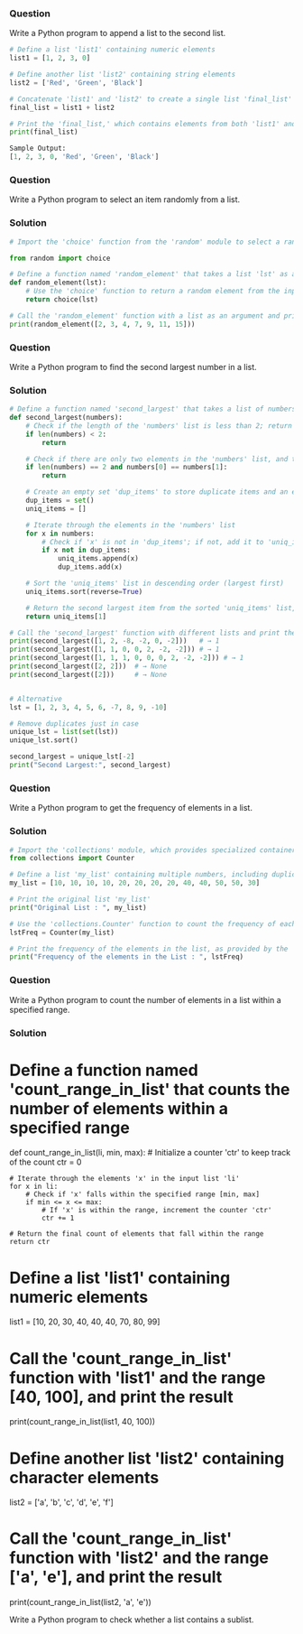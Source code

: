 ### Question 
Write a Python program to append a list to the second list.

```python 
# Define a list 'list1' containing numeric elements
list1 = [1, 2, 3, 0]

# Define another list 'list2' containing string elements
list2 = ['Red', 'Green', 'Black']

# Concatenate 'list1' and 'list2' to create a single list 'final_list'
final_list = list1 + list2

# Print the 'final_list,' which contains elements from both 'list1' and 'list2'
print(final_list)

Sample Output:
[1, 2, 3, 0, 'Red', 'Green', 'Black']

```

### Question
Write a Python program to select an item randomly from a list.

### Solution
```python
# Import the 'choice' function from the 'random' module to select a random element from a list

from random import choice

# Define a function named 'random_element' that takes a list 'lst' as a parameter
def random_element(lst):
    # Use the 'choice' function to return a random element from the input list 'lst'
    return choice(lst)

# Call the 'random_element' function with a list as an argument and print the randomly selected element
print(random_element([2, 3, 4, 7, 9, 11, 15]))
```

### Question
Write a Python program to find the second largest number in a list.

### Solution
```python
# Define a function named 'second_largest' that takes a list of numbers 'numbers' as a parameter
def second_largest(numbers):
    # Check if the length of the 'numbers' list is less than 2; return None in this case
    if len(numbers) < 2:
        return

    # Check if there are only two elements in the 'numbers' list, and they are the same; return None in this case
    if len(numbers) == 2 and numbers[0] == numbers[1]:
        return

    # Create an empty set 'dup_items' to store duplicate items and an empty list 'uniq_items' to store unique items
    dup_items = set()
    uniq_items = []

    # Iterate through the elements in the 'numbers' list
    for x in numbers:
        # Check if 'x' is not in 'dup_items'; if not, add it to 'uniq_items' and 'dup_items'
        if x not in dup_items:
            uniq_items.append(x)
            dup_items.add(x)

    # Sort the 'uniq_items' list in descending order (largest first)
    uniq_items.sort(reverse=True)

    # Return the second largest item from the sorted 'uniq_items' list, which is at index 1
    return uniq_items[1]

# Call the 'second_largest' function with different lists and print the results
print(second_largest([1, 2, -8, -2, 0, -2]))   # → 1
print(second_largest([1, 1, 0, 0, 2, -2, -2])) # → 1
print(second_largest([1, 1, 1, 0, 0, 0, 2, -2, -2])) # → 1
print(second_largest([2, 2]))  # → None
print(second_largest([2]))     # → None


# Alternative 
lst = [1, 2, 3, 4, 5, 6, -7, 8, 9, -10]

# Remove duplicates just in case
unique_lst = list(set(lst))
unique_lst.sort()

second_largest = unique_lst[-2]
print("Second Largest:", second_largest)
```

### Question
Write a Python program to get the frequency of elements in a list.

### Solution 
```python
# Import the 'collections' module, which provides specialized container data types
from collections import Counter

# Define a list 'my_list' containing multiple numbers, including duplicates
my_list = [10, 10, 10, 10, 20, 20, 20, 20, 40, 40, 50, 50, 30]

# Print the original list 'my_list'
print("Original List : ", my_list)

# Use the 'collections.Counter' function to count the frequency of each element in 'my_list' and store it in 'ctr'
lstFreq = Counter(my_list)

# Print the frequency of the elements in the list, as provided by the 'ctr' object
print("Frequency of the elements in the List : ", lstFreq) 

```

### Question 
Write a Python program to count the number of elements in a list within a specified range.

### Solution 
# Define a function named 'count_range_in_list' that counts the number of elements within a specified range
def count_range_in_list(li, min, max):
    # Initialize a counter 'ctr' to keep track of the count
    ctr = 0

    # Iterate through the elements 'x' in the input list 'li'
    for x in li:
        # Check if 'x' falls within the specified range [min, max]
        if min <= x <= max:
            # If 'x' is within the range, increment the counter 'ctr'
            ctr += 1

    # Return the final count of elements that fall within the range
    return ctr

# Define a list 'list1' containing numeric elements
list1 = [10, 20, 30, 40, 40, 40, 70, 80, 99]

# Call the 'count_range_in_list' function with 'list1' and the range [40, 100], and print the result
print(count_range_in_list(list1, 40, 100))

# Define another list 'list2' containing character elements
list2 = ['a', 'b', 'c', 'd', 'e', 'f']

# Call the 'count_range_in_list' function with 'list2' and the range ['a', 'e'], and print the result
print(count_range_in_list(list2, 'a', 'e')) 

Write a Python program to check whether a list contains a sublist.


